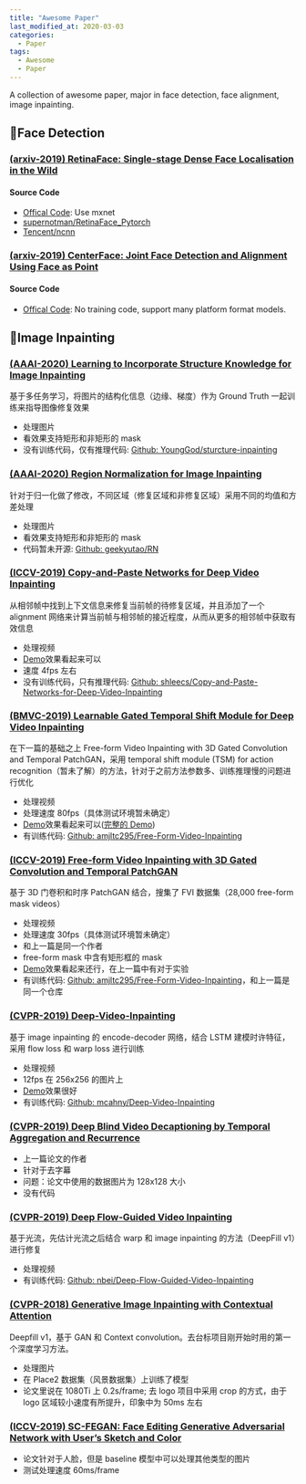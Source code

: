 ```yaml
---
title: "Awesome Paper"
last_modified_at: 2020-03-03
categories:
  - Paper
tags:
  - Awesome
  - Paper
---
```


A collection of awesome paper, major in face detection, face alignment, image inpainting.

## :fallen_leaf:Face Detection

### [(arxiv-2019) RetinaFace: Single-stage Dense Face Localisation in the Wild](https://arxiv.org/abs/1905.00641)

#### Source Code

- [Offical Code](https://github.com/deepinsight/insightface/tree/master/RetinaFace): Use mxnet
- [supernotman/RetinaFace_Pytorch](https://github.com/supernotman/RetinaFace_Pytorch)
- [Tencent/ncnn](https://github.com/Tencent/ncnn/blob/master/examples/retinaface.cpp)

### [(arxiv-2019) CenterFace: Joint Face Detection and Alignment Using Face as Point](https://arxiv.org/abs/1911.03599)

#### Source Code

- [Offical Code](https://github.com/Star-Clouds/CenterFace): No training code, support many platform format models.

## :fallen_leaf:Image Inpainting

### [(AAAI-2020) Learning to Incorporate Structure Knowledge for Image Inpainting](https://arxiv.org/abs/2002.04170)

基于多任务学习，将图片的结构化信息（边缘、梯度）作为 Ground Truth 一起训练来指导图像修复效果

- 处理图片
- 看效果支持矩形和非矩形的 mask
- 没有训练代码，仅有推理代码: [Github: YoungGod/sturcture-inpainting](https://github.com/YoungGod/sturcture-inpainting)

### [(AAAI-2020) Region Normalization for Image Inpainting](https://arxiv.org/abs/1911.10375)

针对于归一化做了修改，不同区域（修复区域和非修复区域）采用不同的均值和方差处理

- 处理图片
- 看效果支持矩形和非矩形的 mask
- 代码暂未开源: [Github: geekyutao/RN](https://github.com/geekyutao/RN)

### [(ICCV-2019) Copy-and-Paste Networks for Deep Video Inpainting](https://arxiv.org/abs/1908.11587)

从相邻帧中找到上下文信息来修复当前帧的待修复区域，并且添加了一个 alignment 网络来计算当前帧与相邻帧的接近程度，从而从更多的相邻帧中获取有效信息

- 处理视频
- [Demo](https://www.youtube.com/watch?v=bxerAkHAttE&feature=youtu.be)效果看起来可以
- 速度 4fps 左右
- 没有训练代码，只有推理代码: [Github: shleecs/Copy-and-Paste-Networks-for-Deep-Video-Inpainting](https://github.com/shleecs/Copy-and-Paste-Networks-for-Deep-Video-Inpainting)

### [(BMVC-2019) Learnable Gated Temporal Shift Module for Deep Video Inpainting](https://arxiv.org/abs/1907.01131)

在下一篇的基础之上 Free-form Video Inpainting with 3D Gated Convolution and Temporal PatchGAN，采用 temporal shift module (TSM) for action recognition（暂未了解）的方法，针对于之前方法参数多、训练推理慢的问题进行优化

- 处理视频
- 处理速度 80fps（具体测试环境暂未确定）
- [Demo](https://www.youtube.com/watch?v=87Vh1HDBjD0&list=PLPoVtv-xp_dL5uckIzz1PKwNjg1yI0I94&index=32&t=0s)效果看起来可以([完整的 Demo](https://drive.google.com/drive/folders/1zMRqkDsv2X2BZ3lygRX3TiAc16qmCkJO))
- 有训练代码: [Github: amjltc295/Free-Form-Video-Inpainting](https://github.com/amjltc295/Free-Form-Video-Inpainting)

### [(ICCV-2019) Free-form Video Inpainting with 3D Gated Convolution and Temporal PatchGAN](https://arxiv.org/abs/1904.10247)

基于 3D 门卷积和时序 PatchGAN 结合，搜集了 FVI 数据集（28,000 free-form mask videos）

- 处理视频
- 处理速度 30fps（具体测试环境暂未确定）
- 和上一篇是同一个作者
- free-form mask 中含有矩形框的 mask
- [Demo](http://bit.ly/2Fu1n6b)效果看起来还行，在上一篇中有对于实验
- 有训练代码: [Github: amjltc295/Free-Form-Video-Inpainting](https://github.com/amjltc295/Free-Form-Video-Inpainting)，和上一篇是同一个仓库

### [(CVPR-2019) Deep-Video-Inpainting](https://arxiv.org/abs/1905.01639)

基于 image inpainting 的 encode-decoder 网络，结合 LSTM 建模时许特征，采用 flow loss 和 warp loss 进行训练

- 处理视频
- 12fps 在 256x256 的图片上
- [Demo](https://www.youtube.com/watch?time_continue=9&v=RtThGNTvkjY&feature=emb_logo)效果很好
- 有训练代码: [Github: mcahny/Deep-Video-Inpainting](https://github.com/mcahny/Deep-Video-Inpainting)

### [(CVPR-2019) Deep Blind Video Decaptioning by Temporal Aggregation and Recurrence](https://sites.google.com/view/bvdnet/)

- 上一篇论文的作者
- 针对于去字幕
- 问题：论文中使用的数据图片为 128x128 大小
- 没有代码

### [(CVPR-2019) Deep Flow-Guided Video Inpainting](https://arxiv.org/abs/1905.02884)

基于光流，先估计光流之后结合 warp 和 image inpainting 的方法（DeepFill v1）进行修复

- 处理视频
- 有训练代码: [Github: nbei/Deep-Flow-Guided-Video-Inpainting](https://github.com/nbei/Deep-Flow-Guided-Video-Inpainting)

### [(CVPR-2018) Generative Image Inpainting with Contextual Attention](https://arxiv.org/pdf/1801.07892.pdf)

Deepfill v1，基于 GAN 和 Context convolution。去台标项目刚开始时用的第一个深度学习方法。

- 处理图片
- 在 Place2 数据集（风景数据集）上训练了模型
- 论文里说在 1080Ti 上 0.2s/frame; 去 logo 项目中采用 crop 的方式，由于 logo 区域较小速度有所提升，印象中为 50ms 左右

### [(ICCV-2019) SC-FEGAN: Face Editing Generative Adversarial Network with User’s Sketch and Color](https://arxiv.org/pdf/1902.06838.pdf)

- 论文针对于人脸，但是 baseline 模型中可以处理其他类型的图片
- 测试处理速度 60ms/frame
